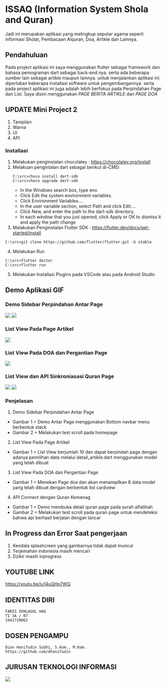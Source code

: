 # ISSAQ (Information System Shola and Quran)

Jadi ini merupakan aplikasi yang melingkup seputar agama seperti informasi Sholat, Pembacaan Alquran, Doa, Artikle dan Lainnya.

## Pendahuluan

Pada project aplikasi ini saya menggunakan flutter sebagai framework dan bahasa pemograman dart sebagai back-end nya. serta ada beberapa sumber lain sebagai artikle maupun lainnya. untuk menjalankan aplikasi ini diperlukan beberapa installasi software untuk pengembangannya.
serta pada project aplikasi ini juga adalah lebih berfokus pada Perpindahan Page dan List. Saya disini menggunakan *PAGE BERITA ARTIKLE* dan *PAGE DOA*

## UPDATE Mini Project 2
1. Tampilan 
2. Warna
3. UI 
4. API

### Installasi

1. Melakukan penginstalan chocolatey : https://chocolatey.org/install
2. Melakuan pengintalan dart sebagai berikut di-CMD:
   ```
   C:\src>choco install dart-sdk
   C:\src>choco upgrade dart-sdk
   ```
      - In the Windows search box, type env.
      - Click Edit the system environment variables.
      - Click Environment Variables….
      - In the user variable section, select Path and click Edit…. 
      - Click New, and enter the path to the dart-sdk directory.
      - In each window that you just opened, click Apply or OK to dismiss it and apply the path change
3. Melakukan Penginstalan Flutter SDK : https://flutter.dev/docs/get-started/install
  ```
  C:\src>git clone https://github.com/flutter/flutter.git -b stable
  ```
4. Melakukan Run
 ```
C:\src>flutter doctor
C:\src>flutter run

```
5. Melakukan Installasi Plugins pada VSCode atau pada Android Studio

## Demo Aplikasi GIF

### Demo Sidebar Perpindahan Antar Page
![](gif/bottomnavbar.gif)
   ![](gif/scrollview.gif)

### List View Pada Page Artikel
![](gif/artikelpage.gif)


### List View Pada DOA dan Pergantian Page
![](gif/doapage.gif)

### List View dan API Sinkroniasasi Quran Page
![](gif/quran1.gif)
   ![](gif/quran2scroll.gif)


### Penjelasan

1. Demo Sidebar Perpindahan Antar Page

* Gambar 1 = Demo Antar Page menggunakan Bottom navbar menu berbentuk stack
* Gambar 2 = Melakukan test scroll pada homepage

2. List View Pada Page Artikel

* Gambar 1 = List View berjumlah 10 dan dapat berpindah page dengan adanya pemilihan data melalui detail_artikle.dart menggunakan model yang telah dibuat

3. List View Pada DOA dan Pergantian Page

* Gambar 1 = Menekan  Page doa dan akan menampilkan 8 data model yang telah dibuat dengan berbentuk list cardview

4. API Connect dengan Quran Kemenag
* Gambar 1 = Demo membuka detail quran page pada surah alfatihah
* Gambar 2 = Melakukan test scroll pada quran page untuk mendeteksi bahwa api berhasil berjalan dengan lancar

## In Progress dan Error Saat pengerjaan

1. Kendala splashcreen yang gambarnya tidak dapat muncul
2. Terjemahan indonesia masih mencari
3. Dzikir masih inprogress

## YOUTUBE LINK
https://youtu.be/iu14uQHp7WQ

## IDENTITAS DIRI
```
FARIS IKHLASUL HAQ
TI 3A / 07
1941720062
```
## DOSEN PENGAMPU
```
Dian Hanifudin Subhi, S.Kom., M.Kom.
https://github.com/dhanifudin
```
## JURUSAN TEKNOLOGI INFORMASI
![](gif/JTI.png)


